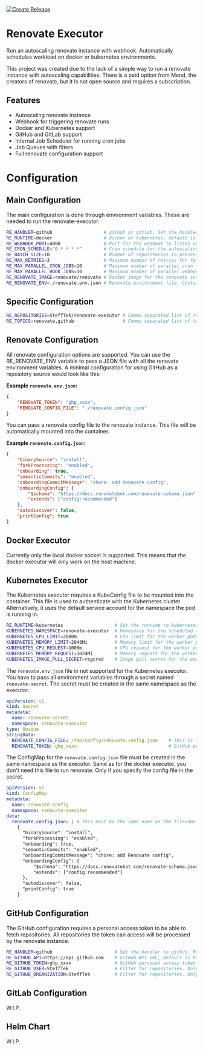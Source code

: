 [![Create Release](https://github.com/SteffTek/renovate-executor/actions/workflows/release.yaml/badge.svg)](https://github.com/SteffTek/renovate-executor/actions/workflows/release.yaml)

# Renovate Executor
Run an autoscaling renovate instance with webhook. Automatically schedules workload on docker or kubernetes environments.

This project was created due to the lack of a simple way to run a renovate instance with autoscaling capabilities. There is a paid option from Mend, the creators of renovate, but it is not open source and requires a subscription.

## Features
- Autoscaling renovate instance
- Webhook for triggering renovate runs
- Docker and Kubernetes support
- GitHub and GitLab support
- Internal Job Scheduler for running cron jobs
- Job Queues with filters
- Full renovate configuration support

# Configuration

## Main Configuration

The main configuration is done through environment variables. These are needed to run the renovate-executor.

```bash
RE_HANDLER=github                   # github or gitlab. Set the handler. This lets renovate-executor know which handler to use
RE_RUNTIME=docker                   # docker or kubernetes, default is docker. Runtime specifies where the workers will be scheduled
RE_WEBHOOK_PORT=4000                # Port for the webhook to listen on
RE_CRON_SCHEDULE="0 * * * *"        # Cron schedule for the autoscaling renovate instance
RE_BATCH_SIZE=10                    # Number of repositories to process in a single worker batch
RE_MAX_RETRIES=3                    # Maximum number of retries for fetching from the remote git server. If the limit is reached, the process will halt
RE_MAX_PARALLEL_CRON_JOBS=10        # Maximum number of parallel cron jobs to run scaled workers, default is 10
RE_MAX_PARALLEL_HOOK_JOBS=10        # Maximum number of parallel webhook jobs to run scaled workers, default is 10
RE_RENOVATE_IMAGE=renovate/renovate # Docker image for the renovate instance
RE_RENOVATE_ENV=./renovate.env.json # Renovate environment file. Contains all environment variables that will be passed to the renovate instance
```

## Specific Configuration

```bash
RE_REPOSITORIES=SteffTek/renovate-executor # Comma separated list of repositories to process. This acts as whitelist for the renovate instance. If empty, all found repositories will be processed
RE_TOPICS=renovate,github                  # Comma separated list of topics to filter repositories. Only repositories with these topics will be processed. This is an AND filter, so all topics must be present
```

## Renovate Configuration

All renovate configuration options are supported. You can use the RE_RENOVATE_ENV variable to pass a JSON file with all the renovate environment variables. A minimal configuration for using GitHub as a repository source would look like this:

**Example `renovate.env.json`:**
```json
{
    "RENOVATE_TOKEN": "ghp_xxxx",
    "RENOVATE_CONFIG_FILE": "./renovate.config.json"
}
```

You can pass a renovate config file to the renovate instance. This file will be automatically mounted into the container.

**Example `renovate.config.json`:**
```json
{
    "binarySource": "install",
    "forkProcessing": "enabled",
    "onboarding": true,
    "semanticCommits": "enabled",
    "onboardingCommitMessage": "chore: add Renovate config",
    "onboardingConfig": {
        "$schema": "https://docs.renovatebot.com/renovate-schema.json",
        "extends": ["config:recommended"]
    },
    "autodiscover": false,
    "printConfig": true
}
```

## Docker Executor

Currently only the local docker socket is supported. This means that the docker executor will only work on the host machine.

## Kubernetes Executor

The Kubernetes executor requires a KubeConfig file to be mounted into the container. This file is used to authenticate with the Kubernetes cluster. Alternatively, it uses the default service account for the namespace the pod is running in.

```bash
RE_RUNTIME=kubernetes                   # Set the runtime to kubernetes
KUBERNETES_NAMESPACE=renovate-executor  # Namespace for the scheduled worker pods, default is renovate-executor
KUBERNETES_CPU_LIMIT=2000m              # CPU limit for the worker pods, default is 2000m
KUBERNETES_MEMORY_LIMIT=2048Mi          # Memory limit for the worker pods, default is 2048Mi
KUBERNETES_CPU_REQUEST=1000m            # CPU request for the worker pods, default is 1000m
KUBERNETES_MEMORY_REQUEST=1024Mi        # Memory request for the worker pods, default is 1024Mi
KUBERNETES_IMAGE_PULL_SECRET=regcred    # Image pull secret for the worker pods, default is an empty string
```

The `renovate.env.json` file in not supported for the Kubernetes executor. You have to pass all environment variables through a secret named `renovate-secret`. The secret must be created in the same namespace as the executor.

```yaml
apiVersion: v1
kind: Secret
metadata:
  name: renovate-secret
  namespace: renovate-executor
type: Opaque
stringData:
  RENOVATE_CONFIG_FILE: /tmp/config/renovate.config.json    # This is the path inside the container. A ConfigMap is used to mount the file. /tmp/config is a fixed path. Name the file as you like
  RENOVATE_TOKEN: ghp_xxxx                                  # GitHub personal access token
```

The ConfigMap for the `renovate.config.json` file must be created in the same namespace as the executor. Same as for the docker executor, you don't need this file to run renovate. Only if you specify the config file in the secret.

```yaml
apiVersion: v1
kind: ConfigMap
metadata:
  name: renovate-config
  namespace: renovate-executor
data:
  renovate.config.json: | # This must be the same name as the filename in the secret
    {
      "binarySource": "install",
      "forkProcessing": "enabled",
      "onboarding": true,
      "semanticCommits": "enabled",
      "onboardingCommitMessage": "chore: add Renovate config",
      "onboardingConfig": {
          "$schema": "https://docs.renovatebot.com/renovate-schema.json",
          "extends": ["config:recommended"]
      },
      "autodiscover": false,
      "printConfig": true
    }
```

## GitHub Configuration

The GitHub configuration requires a personal access token to be able to fetch repositories. All repositories the token can access will be processed by the renovate instance.

```bash
RE_HANDLER=github                       # Set the handler to github. Required for using GitHub as repository source
RE_GITHUB_API=https://api.github.com    # GitHub API URL, default is https://api.github.com
RE_GITHUB_TOKEN=ghp_xxxx                # GitHub personal access token. This is REQUIRED
RE_GITHUB_USER=SteffTek                 # Filter for repositories. Only repositories from this user will be processed. Not compatible with RE_GITHUB_ORGANIZATION
RE_GITHUB_ORGANIZATION=SteffTek         # Filter for repositories. Only repositories from this organization will be processed. Not compatible with RE_GITHUB_USER
```

## GitLab Configuration
W.I.P.

## Helm Chart
W.I.P.
